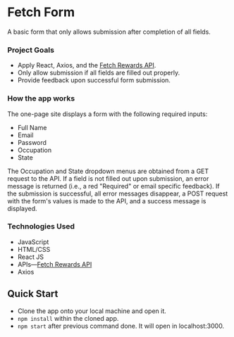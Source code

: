 # Fetch Form

A basic form that only allows submission after completion of all fields.

### Project Goals

* Apply React, Axios, and the [Fetch Rewards API](https://frontend-take-home.fetchrewards.com/form).
* Only allow submission if all fields are filled out properly.
* Provide feedback upon successful form submission.

### How the app works

The one-page site displays a form with the following required inputs:

* Full Name
* Email
* Password
* Occupation
* State

The Occupation and State dropdown menus are obtained from a GET request to the API. If a field is not filled out upon submission, an error message is returned (i.e., a red "Required" or email specific feedback). If the submission is successful, all error messages disappear, a POST request with the form's values is made to the API, and a success message is displayed.

### Technologies Used

* JavaScript
* HTML/CSS
* React JS
* APIs&mdash;[Fetch Rewards API](https://frontend-take-home.fetchrewards.com/form)
* Axios

## Quick Start

* Clone the app onto your local machine and open it.
* ````npm install```` within the cloned app.
* ````npm start```` after previous command done. It will open in localhost:3000.
